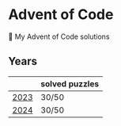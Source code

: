 # Advent of Code

🎄 My Advent of Code solutions

## Years

|                 | solved puzzles |
| --------------- | -------------- |
| [2023](./2023/) | 30/50          |
| [2024](./2024/) | 30/50          |
